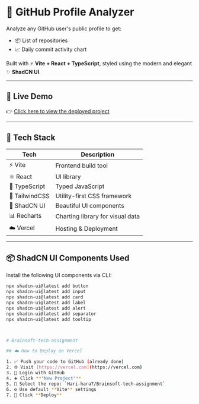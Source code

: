 # 🧠 GitHub Profile Analyzer

Analyze any GitHub user's public profile to get:
- 📦 List of repositories
- 📈 Daily commit activity chart

Built with ⚡ **Vite + React + TypeScript**, styled using the modern and elegant ✨ **ShadCN UI**.

---

## 🚀 Live Demo

👉 [Click here to view the deployed project](https://brainsoft-tech-assignment.vercel.app)

---

## 🔧 Tech Stack

| Tech           | Description                      |
|----------------|----------------------------------|
| ⚡ Vite         | Frontend build tool              |
| ⚛️ React        | UI library                       |
| 💬 TypeScript   | Typed JavaScript                 |
| 💅 TailwindCSS  | Utility-first CSS framework      |
| 💎 ShadCN UI    | Beautiful UI components          |
| 📊 Recharts     | Charting library for visual data |
| ☁️ Vercel       | Hosting & Deployment             |

---



## 📦 ShadCN UI Components Used

Install the following UI components via CLI:

```bash
npx shadcn-ui@latest add button
npx shadcn-ui@latest add input
npx shadcn-ui@latest add card
npx shadcn-ui@latest add label
npx shadcn-ui@latest add alert
npx shadcn-ui@latest add separator
npx shadcn-ui@latest add tooltip



# Brainsoft-tech-assignment

## ☁️ How to Deploy on Vercel

1. ✅ Push your code to GitHub (already done)
2. 🌐 Visit [https://vercel.com](https://vercel.com)
3. 🔐 Login with GitHub
4. ➕ Click **"New Project"**
5. 📁 Select the repo: `Hari-hara7/Brainsoft-tech-assignment`
6. ⚙️ Use default **Vite** settings
7. 🚀 Click **Deploy**

